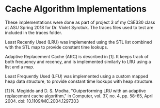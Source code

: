 # Cache Algorithm Implementations
These implementations were done as part of project 3 of my CSE330 class at ASU Spring 2018 for Dr. Violet Syrotiuk.
The traces files used to test are included in the traces folder.

Least Recently Used (LRU) was implemented using the STL list combined with the STL map to provide constant time lookups.

Adaptive Replacement Cache (ARC) is described in [1]. It keeps track of both frequency and recency, and is implemented similarly to LRU using a list and a map.

Least Frequently Used (LFU) was implemented using a custom mapped heap data structure, to provide constant time lookups with heap structure.

[1] N. Megiddo and D. S. Modha, "Outperforming LRU with an adaptive replacement cache algorithm," in Computer, vol. 37, no. 4, pp. 58-65, April 2004.
doi: 10.1109/MC.2004.1297303
